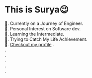 # This is Surya😉

🐎. Currently on a Journey of Engineer.<br>
🍁. Personal Interest on Software dev.<br>
👀. Learning the Intermediate.<br>
🤴. Trying to Catch My Life Achievement.<br>
🧐. <a href = "https://suryanarayanandv.github.io/suryanarayananwebsite/">Checkout my profile</a>
.<br>
.<br>
.<br>
.<br>
.<br>
.<br>
